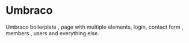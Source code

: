 # Umbraco
Umbraco boilerplate , page with multiple elements, login, contact form , members , users and everything else.
